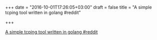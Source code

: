 +++
date = "2016-10-01T17:26:05+03:00"
draft = false
title = "A simple tcping tool written in golang  #reddit"

+++

<p><a href="https://t.co/xZI1qyo46N">A simple tcping tool written in golang  #reddit</a></p>

